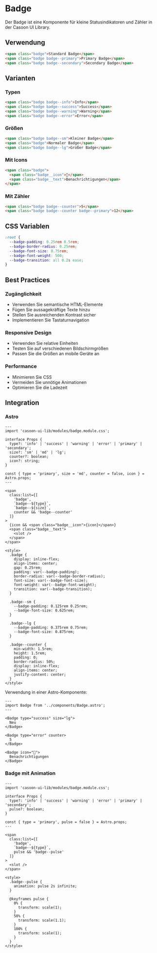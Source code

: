 # Badge

Der Badge ist eine Komponente für kleine Statusindikatoren und Zähler in der Casoon UI Library.

## Verwendung

```html
<span class="badge">Standard Badge</span>
<span class="badge badge--primary">Primary Badge</span>
<span class="badge badge--secondary">Secondary Badge</span>
```

## Varianten

### Typen

```html
<span class="badge badge--info">Info</span>
<span class="badge badge--success">Success</span>
<span class="badge badge--warning">Warning</span>
<span class="badge badge--error">Error</span>
```

### Größen

```html
<span class="badge badge--sm">Kleiner Badge</span>
<span class="badge">Normaler Badge</span>
<span class="badge badge--lg">Großer Badge</span>
```

### Mit Icons

```html
<span class="badge">
  <span class="badge__icon">🔔</span>
  <span class="badge__text">Benachrichtigungen</span>
</span>
```

### Mit Zähler

```html
<span class="badge badge--counter">5</span>
<span class="badge badge--counter badge--primary">12</span>
```

## CSS Variablen

```css
:root {
  --badge-padding: 0.25rem 0.5rem;
  --badge-border-radius: 0.25rem;
  --badge-font-size: 0.75rem;
  --badge-font-weight: 500;
  --badge-transition: all 0.2s ease;
}
```

## Best Practices

### Zugänglichkeit

- Verwenden Sie semantische HTML-Elemente
- Fügen Sie aussagekräftige Texte hinzu
- Stellen Sie ausreichenden Kontrast sicher
- Implementieren Sie Tastaturnavigation

### Responsive Design

- Verwenden Sie relative Einheiten
- Testen Sie auf verschiedenen Bildschirmgrößen
- Passen Sie die Größen an mobile Geräte an

### Performance

- Minimieren Sie CSS
- Vermeiden Sie unnötige Animationen
- Optimieren Sie die Ladezeit

## Integration

### Astro

```astro
---
import 'casoon-ui-lib/modules/badge.module.css';

interface Props {
  type?: 'info' | 'success' | 'warning' | 'error' | 'primary' | 'secondary';
  size?: 'sm' | 'md' | 'lg';
  counter?: boolean;
  icon?: string;
}

const { type = 'primary', size = 'md', counter = false, icon } = Astro.props;
---

<span
  class:list={[
    'badge',
    `badge--${type}`,
    `badge--${size}`,
    counter && 'badge--counter'
  ]}
>
  {icon && <span class="badge__icon">{icon}</span>}
  <span class="badge__text">
    <slot />
  </span>
</span>

<style>
  .badge {
    display: inline-flex;
    align-items: center;
    gap: 0.25rem;
    padding: var(--badge-padding);
    border-radius: var(--badge-border-radius);
    font-size: var(--badge-font-size);
    font-weight: var(--badge-font-weight);
    transition: var(--badge-transition);
  }
  
  .badge--sm {
    --badge-padding: 0.125rem 0.25rem;
    --badge-font-size: 0.625rem;
  }
  
  .badge--lg {
    --badge-padding: 0.375rem 0.75rem;
    --badge-font-size: 0.875rem;
  }
  
  .badge--counter {
    min-width: 1.5rem;
    height: 1.5rem;
    padding: 0;
    border-radius: 50%;
    display: inline-flex;
    align-items: center;
    justify-content: center;
  }
</style>
```

Verwendung in einer Astro-Komponente:

```astro
---
import Badge from '../components/Badge.astro';
---

<Badge type="success" size="lg">
  Neu
</Badge>

<Badge type="error" counter>
  5
</Badge>

<Badge icon="🔔">
  Benachrichtigungen
</Badge>
```

### Badge mit Animation

```astro
---
import 'casoon-ui-lib/modules/badge.module.css';

interface Props {
  type?: 'info' | 'success' | 'warning' | 'error' | 'primary' | 'secondary';
  pulse?: boolean;
}

const { type = 'primary', pulse = false } = Astro.props;
---

<span
  class:list={[
    'badge',
    `badge--${type}`,
    pulse && 'badge--pulse'
  ]}
>
  <slot />
</span>

<style>
  .badge--pulse {
    animation: pulse 2s infinite;
  }
  
  @keyframes pulse {
    0% {
      transform: scale(1);
    }
    50% {
      transform: scale(1.1);
    }
    100% {
      transform: scale(1);
    }
  }
</style>
``` 